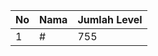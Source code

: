 | No | Nama            | Jumlah Level |
|----|-----------------|--------------|
| 1  | #    |    755        |
